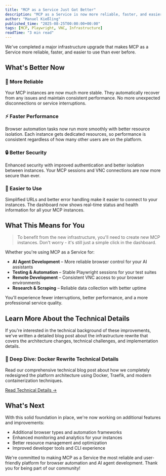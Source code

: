 ```yaml
---
title: "MCP as a Service Just Got Better"
description: "MCP as a Service is now more reliable, faster, and easier to use thanks to our recent infrastructure improvements."
author: "Manuel Kießling"
published_time: "2025-08-25T00:00:00+00:00"
tags: [MCP, Playwright, VNC, Infrastructure]
readTime: "3 min read"
---
```


We've completed a major infrastructure upgrade that makes MCP as a Service more reliable, faster, and easier to use than ever before.

## What's Better Now

### 🎯 More Reliable
Your MCP instances are now much more stable. They automatically recover from any issues and maintain consistent performance. No more unexpected disconnections or service interruptions.

### ⚡ Faster Performance
Browser automation tasks now run more smoothly with better resource isolation. Each instance gets dedicated resources, so performance is consistent regardless of how many other users are on the platform.

### 🔒 Better Security
Enhanced security with improved authentication and better isolation between instances. Your MCP sessions and VNC connections are now more secure than ever.

### 📱 Easier to Use
Simplified URLs and better error handling make it easier to connect to your instances. The dashboard now shows real-time status and health information for all your MCP instances.

## What This Means for You

> To benefit from the new infrastructure, you'll need to create new MCP instances. Don't worry - it's still just a simple click in the dashboard.

Whether you're using MCP as a Service for:

- **AI Agent Development** – More reliable browser control for your AI assistants
- **Testing & Automation** – Stable Playwright sessions for your test suites
- **Remote Development** – Consistent VNC access to your browser environments
- **Research & Scraping** – Reliable data collection with better uptime

You'll experience fewer interruptions, better performance, and a more professional service quality.

## Learn More About the Technical Details

If you're interested in the technical background of these improvements, we've written a detailed blog post about the infrastructure rewrite that covers the architecture changes, technical challenges, and implementation details.

### 📖 Deep Dive: Docker Rewrite Technical Details

Read our comprehensive technical blog post about how we completely redesigned the platform architecture using Docker, Traefik, and modern containerization techniques.

[Read Technical Details →](2025-08-24-docker-rewrite.html)

## What's Next

With this solid foundation in place, we're now working on additional features and improvements:

- Additional browser types and automation frameworks
- Enhanced monitoring and analytics for your instances
- Better resource management and optimization
- Improved developer tools and CLI experience

We're committed to making MCP as a Service the most reliable and user-friendly platform for browser automation and AI agent development. Thank you for being part of our community!


